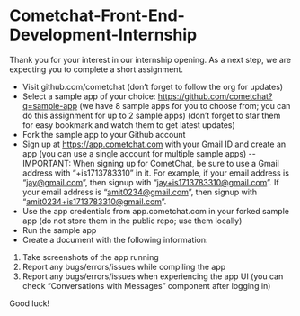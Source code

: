 # Cometchat-Front-End-Development-Internship

Thank you for your interest in our internship opening. As a next step, we are expecting you to complete a short assignment.

- Visit github.com/cometchat (don’t forget to follow the org for updates)
- Select a sample app of your choice: https://github.com/cometchat?q=sample-app (we have 8 sample apps for you to choose
  from; you can do this assignment for up to 2 sample apps) (don’t forget to star them for easy bookmark and watch them to get latest updates)
- Fork the sample app to your Github account
- Sign up at https://app.cometchat.com with your Gmail ID and create an app (you can use a single account for multiple sample apps)
-- IMPORTANT: When signing up for CometChat, be sure to use a Gmail address with “+is1713783310” in it. For example, if your email address is “jay@gmail.com”, then signup with “jay+is1713783310@gmail.com”. If your email address is “amit0234@gmail.com”, then signup with “amit0234+is1713783310@gmail.com”.
- Use the app credentials from app.cometchat.com in your forked sample app (do not store them in the public repo; use them locally)
- Run the sample app
- Create a document with the following information:
1. Take screenshots of the app running
2. Report any bugs/errors/issues while compiling the app
3. Report any bugs/errors/issues when experiencing the app UI (you can check “Conversations with Messages” component after logging in)

Good luck!
